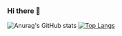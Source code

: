 ### Hi there 🤞

![Anurag's GitHub stats](https://github-readme-stats.vercel.app/api?username=Ahmed-Elzayady&show_icons=true&theme=radical)
[![Top Langs](https://github-readme-stats.vercel.app/api/top-langs/?username=Ahmed-Elzayady&layout=compact)](https://github.com/anuraghazra/github-readme-stats)

<!---
Ahmed-Elzayady/Ahmed-Elzayady is a ✨ special ✨ repository because its `README.md` (this file) appears on your GitHub profile.
You can click the Preview link to take a look at your changes.
--->
